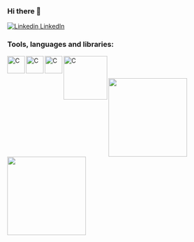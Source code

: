 ### Hi there 👋

<!--
**a-lvaro/a-lvaro** is a ✨ _special_ ✨ repository because its `README.md` (this file) appears on your GitHub profile.

Here are some ideas to get you started:

- 🔭 I’m currently working on ...
- 🌱 I’m currently learning ...
- 👯 I’m looking to collaborate on ...
- 🤔 I’m looking for help with ...
- 💬 Ask me about ...
- 📫 How to reach me: ...
- 😄 Pronouns: ...
- ⚡ Fun fact: ...
-->

[![Linkedin](https://i.stack.imgur.com/gVE0j.png) LinkedIn](https://www.linkedin.com/in/%C3%A1lvaro-de-ara%C3%BAjo-71b213113)
&nbsp;

### Tools, languages and libraries:
<img align="left" alt="C" width="40px" src="https://user-images.githubusercontent.com/38051336/153646740-4816fed9-02a1-49f4-bee7-32c5b2a39905.png"/>
<img align="left" alt="C" width="40px" src="https://user-images.githubusercontent.com/38051336/153684531-4aad7e16-4d7f-41eb-9a34-75420081f03e.png"/>
<img align="left" alt="C" width="40px" src="https://user-images.githubusercontent.com/38051336/153646838-a5cfe3d0-572f-441d-8623-6f3e91f37eb6.png"/>
<img align="left" alt="C" width="100px" src="https://user-images.githubusercontent.com/38051336/153685104-1f6f6b3e-494c-468c-9932-144e4affac5f.jpeg"/>

<br />
<br />
<br />


  
<div>
  <a href="https://github.com/a-lvaro">
  <img height="180em" src="https://github-readme-stats.vercel.app/api?username=a-lvaro&show_icons=true&theme=dark&include_all_commits=true&count_private=true"/>
  <img height="180em" src="https://github-readme-stats.vercel.app/api/top-langs/?username=a-lvaro&layout=compact&langs_count=7&theme=dark"/>
</div>
  
  


